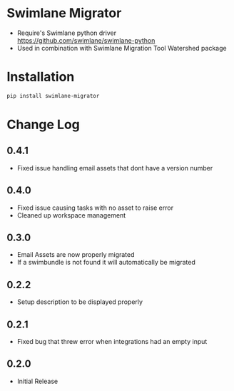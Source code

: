 # Swimlane Migrator
* Require's Swimlane python driver https://github.com/swimlane/swimlane-python
* Used in combination with Swimlane Migration Tool Watershed package

# Installation
```bash
pip install swimlane-migrator
```

# Change Log

## 0.4.1
* Fixed issue handling email assets that dont have a version number

## 0.4.0
* Fixed issue causing tasks with no asset to raise error
* Cleaned up workspace management

## 0.3.0
* Email Assets are now properly migrated
* If a swimbundle is not found it will automatically be migrated

## 0.2.2
* Setup description to be displayed properly

## 0.2.1
* Fixed bug that threw error when integrations had an empty input

## 0.2.0
* Initial Release